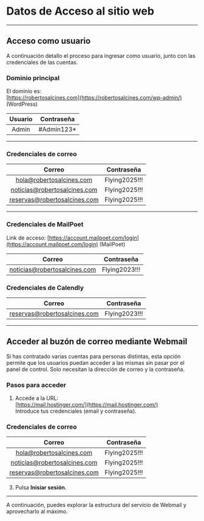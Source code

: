 # Datos de Acceso al sitio web

---

## Acceso como usuario

A continuación detallo el proceso para ingresar como usuario, junto con las credenciales de las cuentas.

### Dominio principal

El dominio es:  
[https://robertosalcines.com](https://robertosalcines.com/wp-admin/) (WordPress)

| **Usuario** | **Contraseña**   |
|:----------:|:----------------:|
| Admin      | #Admin123*       |

---

### Credenciales de correo

| **Correo**                | **Contraseña**   |
|:------------------------:|:----------------:|
| hola@robertosalcines.com | Flying2025!!!    |
| noticias@robertosalcines.com | Flying2025!!! |
| reservas@robertosalcines.com | Flying2025!!! |

---
### Credenciales de MailPoet
Link de acceso:
[https://account.mailpoet.com/login](https://account.mailpoet.com/login) (MailPoet)

| **Correo**                | **Contraseña**   |
|:------------------------:|:----------------:|
| noticias@robertosalcines.com | Flying2023!!! |


### Credenciales de Calendly

| **Correo**                | **Contraseña**   |
|:------------------------:|:----------------:|
| reservas@robertosalcines.com | Flying2023!!! |

---

## Acceder al buzón de correo mediante Webmail

Si has contratado varias cuentas para personas distintas, esta opción permite que los usuarios puedan acceder a las mismas sin pasar por el panel de control. Solo necesitan la dirección de correo y la contraseña.

### Pasos para acceder

1. Accede a la URL:  
   [https://mail.hostinger.com/](https://mail.hostinger.com/)  
   Introduce tus credenciales (email y contraseña).

### Credenciales de correo

| **Correo**                | **Contraseña**   |
|:------------------------:|:----------------:|
| hola@robertosalcines.com | Flying2025!!!    |
| noticias@robertosalcines.com | Flying2025!!! |
| reservas@robertosalcines.com | Flying2025!!! |


3. Pulsa **Inisiar sesión**.

---

A continuación, puedes explorar la estructura del servicio de Webmail y aprovecharlo al máximo.
